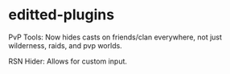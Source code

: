 # editted-plugins

PvP Tools: Now hides casts on friends/clan everywhere, not just wilderness, raids, and pvp worlds.

RSN Hider: Allows for custom input.
